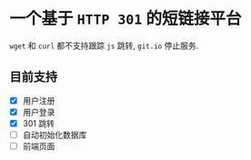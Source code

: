 # 一个基于 `HTTP 301` 的短链接平台
`wget` 和 `curl` 都不支持跟踪 `js` 跳转, `git.io` 停止服务.
## 目前支持
- [x] 用户注册
- [x] 用户登录
- [x] 301 跳转
- [ ] 自动初始化数据库
- [ ] 前端页面
